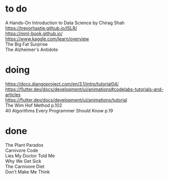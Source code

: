 # to do    
A Hands-On Introduction to Data Science by Chirag Shah  
https://trevorhastie.github.io/ISLR/  
https://mml-book.github.io/  
https://www.kaggle.com/learn/overview  
The Big Fat Surprise  
The Alzheimer's Antidote  
# doing
https://docs.djangoproject.com/en/3.1/intro/tutorial04/  
https://flutter.dev/docs/development/ui/animations#codelabs-tutorials-and-articles  
https://flutter.dev/docs/development/ui/animations/tutorial  
The Wim Hof Method p.102  
40 Algorithms Every Programmer Should Know p.19   
# done
The Plant Paradox  
Carnivore Code  
Lies My Doctor Told Me  
Why We Get Sick  
The Carnivore Diet  
Don't Make Me Think  
